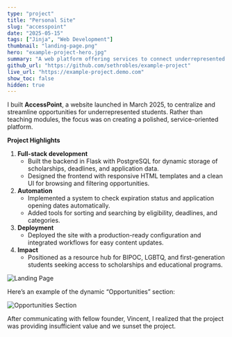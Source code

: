 ```yaml
---
type: "project"
title: "Personal Site"
slug: "accesspoint"
date: "2025-05-15"
tags: ["Jinja", "Web Development"]
thumbnail: "landing-page.png"
hero: "example-project-hero.jpg"
summary: "A web platform offering services to connect underrepresented students with scholarships and opportunities, built with Flask and PostgreSQL."
github_url: "https://github.com/sethrobles/example-project"
live_url: "https://example-project.demo.com"
show_toc: false
hidden: true
---
```


I built **AccessPoint**, a website launched in March 2025, to centralize and streamline opportunities for underrepresented students. Rather than teaching modules, the focus was on creating a polished, service-oriented platform.

**Project Highlights**
1. **Full-stack development**
   - Built the backend in Flask with PostgreSQL for dynamic storage of scholarships, deadlines, and application data.
   - Designed the frontend with responsive HTML templates and a clean UI for browsing and filtering opportunities.
2. **Automation**
   - Implemented a system to check expiration status and application opening dates automatically.
   - Added tools for sorting and searching by eligibility, deadlines, and categories.
3. **Deployment**
   - Deployed the site with a production-ready configuration and integrated workflows for easy content updates.
4. **Impact**
   - Positioned as a resource hub for BIPOC, LGBTQ, and first-generation students seeking access to scholarships and educational programs.

![Landing Page](media/accesspoint/images/landing-page.png)

Here’s an example of the dynamic “Opportunities” section:

![Opportunities Section](media/accesspoint/images/resources-section.png)

After communicating with fellow founder, Vincent, I realized that the project was providing insufficient value and we sunset the project.
